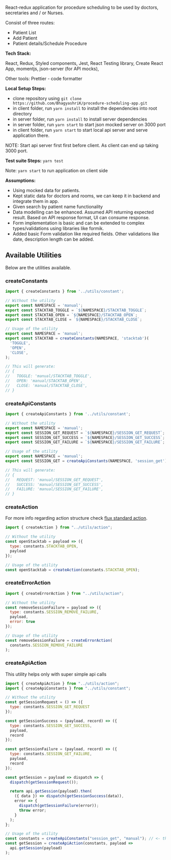 React-redux application for procedure scheduling to be used by doctors, secretaries and / or Nurses.

Consist of three routes:

- Patient List
- Add Patient
- Patient details/Schedule Procedure

**Tech Stack:**

React, Redux, Styled components, Jest, React Testing library, Create React App,
momentjs, json-server (for API mocks),

Other tools:
Prettier - code formatter

**Local Setup Steps:**

- clone repository using `git clone https://github.com/BhagyashriK/procedure-scheduling-app.git`
- in client folder, run `yarn install` to install the dependencies into root directory
- in server folder, run `yarn install` to install server dependencies
- in server folder, run `yarn start` to start json mocked server on 3000 port
- in client folder, run `yarn start` to start local api server and serve application there.

NOTE: Start api server first first before client. As client can end up taking 3000 port.

**Test suite Steps:**
`yarn test`

Note: `yarn start` to run application on client side

**Assumptions:**

- Using mocked data for patients.
- Kept static data for doctors and rooms, we can keep it in backend and integrate them in app.
- Given search by patient name functionality
- Data modelling can be enhanced. Assumed API returning expected result. Based on API response format, UI can consume response.
- Form implementation is basic and can be extended to complex types/validations using libraries like formik.
- Added basic Form validation like required fields. Other validations like date, description length can be added.

## Available Utilities

Below are the utilities available.

### createConstants

```js
import { createConstants } from '../utils/constant';

// Without the utility
export const NAMESPACE = 'manual';
export const STACKTAB_TOGGLE = `${NAMESPACE}/STACKTAB_TOGGLE`;
export const STACKTAB_OPEN = `${NAMESPACE}/STACKTAB_OPEN`;
export const STACKTAB_CLOSE = `${NAMESPACE}/STACKTAB_CLOSE`;

// Usage of the utility
export const NAMESPACE = 'manual';
export const STACKTAB = createConstants(NAMESPACE, 'stacktab')(
  'TOGGLE',
  'OPEN',
  'CLOSE',
);

// This will generate:
// {
//   TOGGLE: 'manual/STACKTAB_TOGGLE',
//   OPEN: 'manual/STACKTAB_OPEN',
//   CLOSE: 'manual/STACKTAB_CLOSE',
// }
```

### createApiConstants

```js
import { createApiConstants } from '../utils/constant';

// Without the utility
export const NAMESPACE = 'manual';
export const SESSION_GET_REQUEST = `${NAMESPACE}/SESSION_GET_REQUEST`;
export const SESSION_GET_SUCCESS = `${NAMESPACE}/SESSION_GET_SUCCESS`;
export const SESSION_GET_FAILURE = `${NAMESPACE}/SESSION_GET_FAILURE`;

// Usage of the utility
export const NAMESPACE = 'manual';
export const SESSION_GET = createApiConstants(NAMESPACE, 'session_get');

// This will generate:
// {
//   REQUEST: 'manual/SESSION_GET_REQUEST',
//   SUCCESS: 'manual/SESSION_GET_SUCCESS',
//   FAILURE: 'manual/SESSION_GET_FAILURE',
// }
```

### createAction

For more info regarding action structure check [flux standard action](https://github.com/acdlite/flux-standard-action).

```js
import { createAction } from "../utils/action";

// Without the utility
const openStacktab = payload => ({
  type: constants.STACKTAB_OPEN,
  payload
});

// Usage of the utility
const openStacktab = createAction(constants.STACKTAB_OPEN);
```

### createErrorAction

```js
import { createErrorAction } from "../utils/action";

// Without the utility
const removeSessionFailure = payload => ({
  type: constants.SESSION_REMOVE_FAILURE,
  payload,
  error: true
});

// Usage of the utility
const removeSessionFailure = createErrorAction(
  constants.SESSION_REMOVE_FAILURE
);
```

### createApiAction

This utility helps only with super simple api calls

```js
import { createApiAction } from "../utils/action";
import { createApiConstants } from "../utils/constant";

// Without the utility
const getSessionRequest = () => ({
  type: constants.SESSION_GET_REQUEST
});

const getSessionSuccess = (payload, record) => ({
  type: constants.SESSION_GET_SUCCESS,
  payload,
  record
});

const getSessionFailure = (payload, record) => ({
  type: constants.SESSION_GET_FAILURE,
  payload,
  record
});

const getSession = payload => dispatch => {
  dispatch(getSessionRequest());

  return api.getSession(payload).then(
    ({ data }) => dispatch(getSessionSuccess(data)),
    error => {
      dispatch(getSessionFailure(error));
      throw error;
    }
  );
};

// Usage of the utility
const constants = createApiConstants("session_get", "manual"); // <- this should be imported from constants file
const getSession = createApiAction(constants, payload =>
  api.getSession(payload)
);
```
